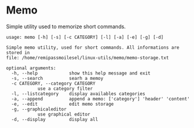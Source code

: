 # Memo

Simple utility used to memorize short commands.

	usage: memo [-h] [-s] [-c CATEGORY] [-l] [-a] [-e] [-g] [-d]

	Simple memo utility, used for short commands. All informations are stored in
	file: /home/remipassmoilesel/linux-utils/memo/memo-storage.txt

	optional arguments:
	  -h, --help            show this help message and exit
	  -s, --search          searh a memoy
	  -c CATEGORY, --category CATEGORY
				use a category filter
	  -l, --listcategory    display availables categories
	  -a, --append          append a memo: ['category'] 'header' 'content'
	  -e, --edit            edit memo storage
	  -g, --graphicaleditor
				use graphical editor
	  -d, --display         display all
